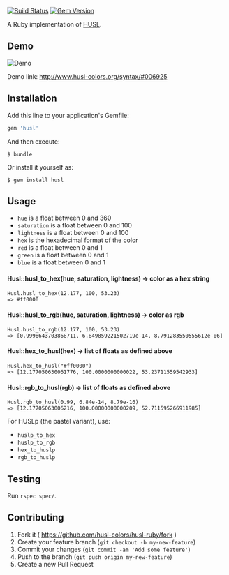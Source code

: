 [![Build Status](https://travis-ci.org/husl-colors/husl-ruby.svg)](https://travis-ci.org/husl-colors/husl-ruby)
[![Gem Version](https://badge.fury.io/rb/husl.svg)](http://badge.fury.io/rb/husl)

A Ruby implementation of [HUSL](http://www.husl-colors.org).

## Demo

![Demo](http://i.imgur.com/GTsNT8u.gif)

Demo link: http://www.husl-colors.org/syntax/#006925

## Installation

Add this line to your application's Gemfile:

```ruby
gem 'husl'
```

And then execute:

    $ bundle

Or install it yourself as:

    $ gem install husl

## Usage

- `hue` is a float between 0 and 360
- `saturation` is a float between 0 and 100
- `lightness` is a float between 0 and 100
- `hex` is the hexadecimal format of the color
- `red` is a float between 0 and 1
- `green` is a float between 0 and 1
- `blue` is a float between 0 and 1

#### Husl::husl_to_hex(hue, saturation, lightness) -> color as a hex string

```
Husl.husl_to_hex(12.177, 100, 53.23)
=> #ff0000
```

#### Husl::husl_to_rgb(hue, saturation, lightness) -> color as rgb

```
Husl.husl_to_rgb(12.177, 100, 53.23)
=> [0.9998643703868711, 6.849859221502719e-14, 8.791283550555612e-06]
```

#### Husl::hex_to_husl(hex) -> list of floats as defined above

```
Husl.hex_to_husl("#ff0000")
=> [12.177050630061776, 100.0000000000022, 53.23711559542933]
```

#### Husl::rgb_to_husl(rgb) -> list of floats as defined above

```
Husl.rgb_to_husl(0.99, 6.84e-14, 8.79e-16)
=> [12.17705063006216, 100.00000000000209, 52.711595266911985]
```

For HUSLp (the pastel variant), use:

  - `huslp_to_hex`
  - `huslp_to_rgb`
  - `hex_to_huslp`
  - `rgb_to_huslp`

## Testing

Run `rspec spec/`.

## Contributing

1. Fork it ( https://github.com/husl-colors/husl-ruby/fork )
2. Create your feature branch (`git checkout -b my-new-feature`)
3. Commit your changes (`git commit -am 'Add some feature'`)
4. Push to the branch (`git push origin my-new-feature`)
5. Create a new Pull Request
